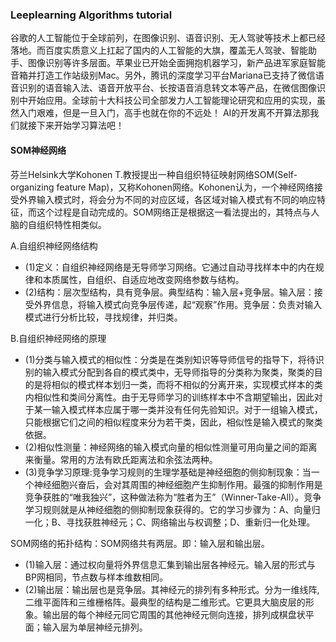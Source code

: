 ### Leeplearning Algorithms tutorial
谷歌的人工智能位于全球前列，在图像识别、语音识别、无人驾驶等技术上都已经落地。而百度实质意义上扛起了国内的人工智能的大旗，覆盖无人驾驶、智能助手、图像识别等许多层面。苹果业已开始全面拥抱机器学习，新产品进军家庭智能音箱并打造工作站级别Mac。另外，腾讯的深度学习平台Mariana已支持了微信语音识别的语音输入法、语音开放平台、长按语音消息转文本等产品，在微信图像识别中开始应用。全球前十大科技公司全部发力人工智能理论研究和应用的实现，虽然入门艰难，但是一旦入门，高手也就在你的不远处！
AI的开发离不开算法那我们就接下来开始学习算法吧！

#### SOM神经网络

芬兰Helsink大学Kohonen T.教授提出一种自组织特征映射网络SOM(Self-organizing feature Map)，又称Kohonen网络。Kohonen认为，一个神经网络接受外界输入模式时，将会分为不同的对应区域，各区域对输入模式有不同的响应特征，而这个过程是自动完成的。SOM网络正是根据这一看法提出的，其特点与人脑的自组织特性相类似。

A.自组织神经网络结构 
* (1)定义：自组织神经网络是无导师学习网络。它通过自动寻找样本中的内在规律和本质属性，自组织、自适应地改变网络参数与结构。
* (2)结构：层次型结构，具有竞争层。典型结构：输入层+竞争层。输入层：接受外界信息，将输入模式向竞争层传递，起“观察”作用。竞争层：负责对输入模式进行分析比较，寻找规律，并归类。

B.自组织神经网络的原理
* (1)分类与输入模式的相似性：分类是在类别知识等导师信号的指导下，将待识别的输入模式分配到各自的模式类中，无导师指导的分类称为聚类，聚类的目的是将相似的模式样本划归一类，而将不相似的分离开来，实现模式样本的类内相似性和类间分离性。由于无导师学习的训练样本中不含期望输出，因此对于某一输入模式样本应属于哪一类并没有任何先验知识。对于一组输入模式，只能根据它们之间的相似程度来分为若干类，因此，相似性是输入模式的聚类依据。
* (2)相似性测量：神经网络的输入模式向量的相似性测量可用向量之间的距离来衡量。常用的方法有欧氏距离法和余弦法两种。
* (3)竞争学习原理:竞争学习规则的生理学基础是神经细胞的侧抑制现象：当一个神经细胞兴奋后，会对其周围的神经细胞产生抑制作用。最强的抑制作用是竞争获胜的“唯我独兴”，这种做法称为“胜者为王”（Winner-Take-All）。竞争学习规则就是从神经细胞的侧抑制现象获得的。它的学习步骤为：A、向量归一化；B、寻找获胜神经元；C、网络输出与权调整；D、重新归一化处理。

SOM网络的拓扑结构：SOM网络共有两层。即：输入层和输出层。
* (1)输入层：通过权向量将外界信息汇集到输出层各神经元。输入层的形式与BP网相同，节点数与样本维数相同。
* (2)输出层：输出层也是竞争层。其神经元的排列有多种形式。分为一维线阵,二维平面阵和三维栅格阵。最典型的结构是二维形式。它更具大脑皮层的形象。输出层的每个神经元同它周围的其他神经元侧向连接，排列成棋盘状平面；输入层为单层神经元排列。
